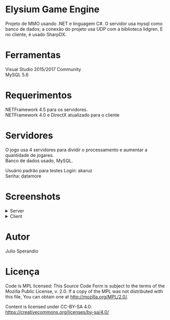 # Elysium Game Engine
Projeto de MMO usando .NET e linguagem C#. 
O servidor usa mysql como banco de dados; a conexão do projeto usa UDP com a biblioteca lidgren.
E no cliente, é usado SharpDX.

# Ferramentas
Visual Studio 2015/2017 Community<br>
MySQL 5.6

# Requerimentos
NETFramework 4.5 para os servidores.<br>
NETFramework 4.0 e DirectX atualizado para o cliente

# Servidores
O jogo usa 4 servidores para dividir o processamento e aumentar a quantidade de jogares.<br>
Banco de dados usado, MySQL.

Usuário padrão para testes
Login: akaruz<br>
Senha: datamore



# Screenshots
<details>
<summary>Server</summary>

![Screenshot](http://i.imgur.com/9gMp2cI.png)
![Screenshot](http://i.imgur.com/vZwvHu9.png)
![Screenshot](http://i.imgur.com/R2WtCGl.png)
![Screenshot](http://i.imgur.com/dQNaEgV.png)

</details>

<details>
<summary>Client</summary>
Personagens

![Screenshot](http://i.imgur.com/gmZbMkv.jpg)

Lista de Servidores

![Screenshot](http://i.imgur.com/XP98ojZ.jpg)

In Game

![Screenshot](http://i.imgur.com/BxFIMwT.png)
</details>

# Autor
Julio Sperandio

# Licença
Code is MPL licensed: This Source Code Form is subject to the terms of the Mozilla Public License, v. 2.0. If a copy of the MPL was not distributed with this file, You can obtain one at http://mozilla.org/MPL/2.0/.

Content is licensed under CC-BY-SA 4.0: https://creativecommons.org/licenses/by-sa/4.0/
